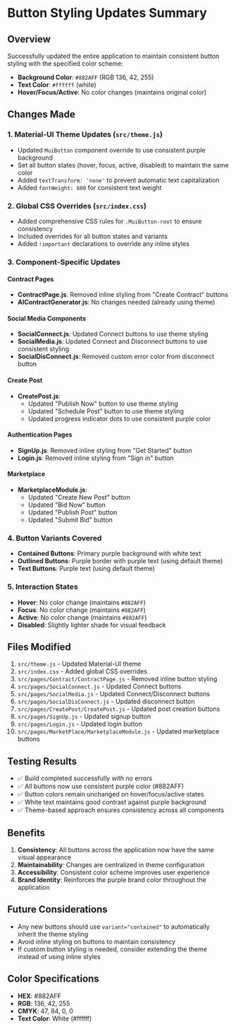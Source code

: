 # Button Styling Updates Summary

## Overview
Successfully updated the entire application to maintain consistent button styling with the specified color scheme:
- **Background Color**: `#882AFF` (RGB 136, 42, 255)
- **Text Color**: `#ffffff` (white)
- **Hover/Focus/Active**: No color changes (maintains original color)

## Changes Made

### 1. Material-UI Theme Updates (`src/theme.js`)
- Updated `MuiButton` component override to use consistent purple background
- Set all button states (hover, focus, active, disabled) to maintain the same color
- Added `textTransform: 'none'` to prevent automatic text capitalization
- Added `fontWeight: 600` for consistent text weight

### 2. Global CSS Overrides (`src/index.css`)
- Added comprehensive CSS rules for `.MuiButton-root` to ensure consistency
- Included overrides for all button states and variants
- Added `!important` declarations to override any inline styles

### 3. Component-Specific Updates

#### Contract Pages
- **ContractPage.js**: Removed inline styling from "Create Contract" buttons
- **AIContractGenerator.js**: No changes needed (already using theme)

#### Social Media Components
- **SocialConnect.js**: Updated Connect buttons to use theme styling
- **SocialMedia.js**: Updated Connect and Disconnect buttons to use consistent styling
- **SocialDisConnect.js**: Removed custom error color from disconnect button

#### Create Post
- **CreatePost.js**: 
  - Updated "Publish Now" button to use theme styling
  - Updated "Schedule Post" button to use theme styling
  - Updated progress indicator dots to use consistent purple color

#### Authentication Pages
- **SignUp.js**: Removed inline styling from "Get Started" button
- **Login.js**: Removed inline styling from "Sign in" button

#### Marketplace
- **MarketplaceModule.js**: 
  - Updated "Create New Post" button
  - Updated "Bid Now" button
  - Updated "Publish Post" button
  - Updated "Submit Bid" button

### 4. Button Variants Covered
- **Contained Buttons**: Primary purple background with white text
- **Outlined Buttons**: Purple border with purple text (using default theme)
- **Text Buttons**: Purple text (using default theme)

### 5. Interaction States
- **Hover**: No color change (maintains `#882AFF`)
- **Focus**: No color change (maintains `#882AFF`)
- **Active**: No color change (maintains `#882AFF`)
- **Disabled**: Slightly lighter shade for visual feedback

## Files Modified
1. `src/theme.js` - Updated Material-UI theme
2. `src/index.css` - Added global CSS overrides
3. `src/pages/Contract/ContractPage.js` - Removed inline button styling
4. `src/pages/SocialConnect.js` - Updated Connect buttons
5. `src/pages/SocialMedia.js` - Updated Connect/Disconnect buttons
6. `src/pages/SocialDisConnect.js` - Updated disconnect button
7. `src/pages/CreatePost/CreatePost.js` - Updated post creation buttons
8. `src/pages/SignUp.js` - Updated signup button
9. `src/pages/Login.js` - Updated login button
10. `src/pages/MarketPlace/MarketplaceModule.js` - Updated marketplace buttons

## Testing Results
- ✅ Build completed successfully with no errors
- ✅ All buttons now use consistent purple color (#882AFF)
- ✅ Button colors remain unchanged on hover/focus/active states
- ✅ White text maintains good contrast against purple background
- ✅ Theme-based approach ensures consistency across all components

## Benefits
1. **Consistency**: All buttons across the application now have the same visual appearance
2. **Maintainability**: Changes are centralized in theme configuration
3. **Accessibility**: Consistent color scheme improves user experience
4. **Brand Identity**: Reinforces the purple brand color throughout the application

## Future Considerations
- Any new buttons should use `variant="contained"` to automatically inherit the theme styling
- Avoid inline styling on buttons to maintain consistency
- If custom button styling is needed, consider extending the theme instead of using inline styles

## Color Specifications
- **HEX**: #882AFF
- **RGB**: 136, 42, 255
- **CMYK**: 47, 84, 0, 0
- **Text Color**: White (#ffffff)